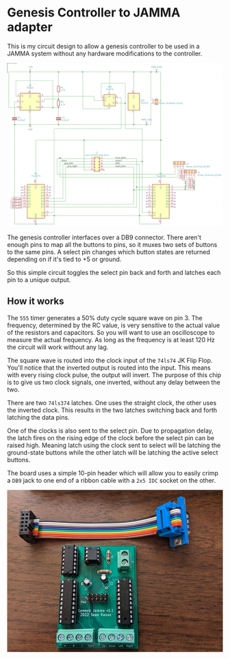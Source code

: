 # Genesis Controller to JAMMA adapter

This is my circuit design to allow a genesis controller to be used in a JAMMA system without any hardware modifications to the controller.

![Schematic](schematic.png)

The genesis controller interfaces over a DB9 connector.  There aren't enough pins to map all the buttons to pins, so it muxes two sets of buttons to the same pins.  A select pin changes which button states are returned depending on if it's tied to +5 or ground.

So this simple circuit toggles the select pin back and forth and latches each pin to a unique output.

## How it works

The `555` timer generates a 50% duty cycle square wave on pin 3.  The frequency, determined by the RC value, is very sensitive to the actual value of the resistors and capacitors.  So you will want to use an oscilloscope to measure the actual frequency.  As long as the frequency is at least 120 Hz the circuit will work without any lag.

The square wave is routed into the clock input of the `74ls74` JK Flip Flop.  You'll notice that the inverted output is routed into the input.  This means with every rising clock pulse, the output will invert.  The purpose of this chip is to give us two clock signals, one inverted, without any delay between the two.

There are two `74ls374` latches.  One uses the straight clock, the other uses the inverted clock.  This results in the two latches switching back and forth latching the data pins.

One of the clocks is also sent to the select pin.  Due to propagation delay, the latch fires on the rising edge of the clock before the select pin can be raised high.  Meaning latch using the clock sent to select will be latching the ground-state buttons while the other latch will be latching the active select buttons.

The board uses a simple 10-pin header which will allow you to easily crimp a
`DB9` jack to one end of a ribbon cable with a `2x5 IDC` socket on the other.

![Final board](board.png)
